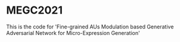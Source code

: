 # MEGC2021
This is the code for 'Fine-grained AUs Modulation based Generative Adversarial Network for Micro-Expression Generation'
